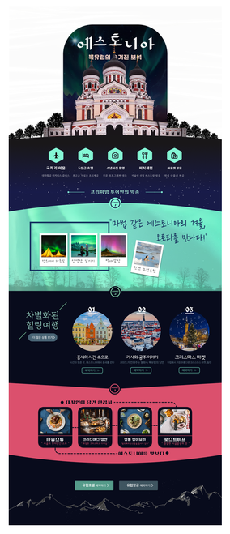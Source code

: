 <!DOCTYPE html>
<html lang="en">
<head>
  <meta charset="UTF-8">
  <style>
    * {
      margin: 0;
      padding: 0;
    }
    html, body {
      width: 100%;
      height: 100%;
      background: #fff;
    }
    body {
      display: flex;
      justify-content: center;
      align-items: center;
    }
    img {
      width: auto;
      height: auto;
      max-width: 100%;
      max-height: 100%;
    }
  </style>
</head>
<body>
  <img src="https://raw.githubusercontent.com/sohndesighn/estonia/main/image1.png" alt="Estonia">
</body>
</html>
